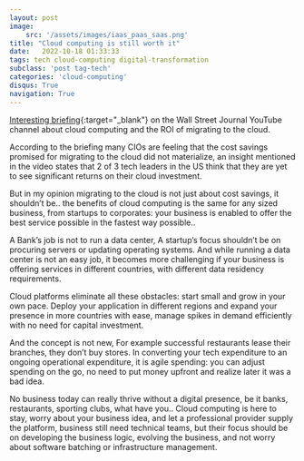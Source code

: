```yaml
---
layout: post
image: 
    src: '/assets/images/iaas_paas_saas.png'
title: "Cloud computing is still worth it"
date:   2022-10-18 01:33:33
tags: tech cloud-computing digital-transformation
subclass: 'post tag-tech'
categories: 'cloud-computing'
disqus: True
navigation: True
---
```


[Interesting briefing](https://youtu.be/Vqgg-0fI4Co){:target="_blank"} on the Wall Street Journal YouTube channel about cloud computing and the ROI of migrating to the cloud. 

According to the briefing many CIOs are feeling that the cost savings promised for migrating to the cloud did not materialize, an insight mentioned in the video states that 2 of 3 tech leaders in the US think that they are yet to see significant returns on their cloud investment.

But in my opinion migrating to the cloud is not just about cost savings, it shouldn’t be.. the benefits of cloud computing is the same for any sized business, from startups to corporates: your business is enabled to offer the best service possible in the fastest way possible..

A Bank’s job is not to run a data center, A startup’s focus shouldn’t be on procuring servers or updating operating systems. And while running a data center is not an easy job, it becomes more challenging if your business is offering services in different countries, with different data residency requirements. 

Cloud platforms eliminate all these obstacles: start small and grow in your own pace. Deploy your application in different regions and expand your presence in more countries with ease, manage spikes in demand efficiently with no need for capital investment.

And the concept is not new, For example successful restaurants lease their branches, they don’t buy stores. In converting your tech expenditure to an ongoing operational expenditure, it is agile spending: you can adjust spending on the go, no need to put money upfront and realize later it was a bad idea.

No business today can really thrive without a digital presence, be it banks, restaurants, sporting clubs, what have you.. Cloud computing is here to stay, worry about your business idea, and let a professional provider supply the platform, business still need technical teams, but their focus should be on developing the business logic, evolving the business, and not worry about software batching or infrastructure management.